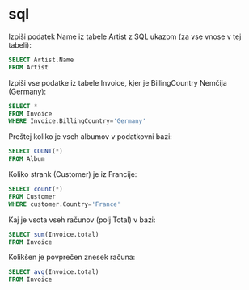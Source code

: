# sql

Izpiši podatek Name iz tabele Artist z SQL ukazom (za vse vnose v tej tabeli):
```sql
SELECT Artist.Name
FROM Artist
```

Izpiši vse podatke iz tabele Invoice, kjer je BillingCountry Nemčija (Germany):
```sql
SELECT *
FROM Invoice
WHERE Invoice.BillingCountry='Germany'
```

Preštej koliko je vseh albumov v podatkovni bazi:
```sql
SELECT COUNT(*)
FROM Album
```

Koliko strank (Customer) je iz Francije:
```sql
SELECT count(*)
FROM Customer
WHERE customer.Country='France'
```

Kaj je vsota vseh računov (polj Total) v bazi:
```sql
SELECT sum(Invoice.total)
FROM Invoice
```

Kolikšen je povprečen znesek računa:
```sql
SELECT avg(Invoice.total)
FROM Invoice
```



